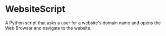 # WebsiteScript
A Python script that asks a user for a website's domain name and  opens the Web Browser and navigate to the website.
